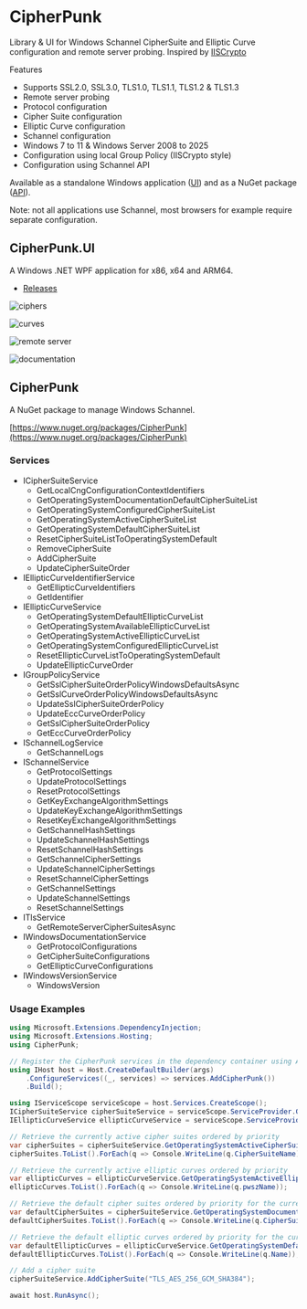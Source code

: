 
# CipherPunk

Library & UI for Windows Schannel CipherSuite and Elliptic Curve configuration and remote server probing.
Inspired by [IISCrypto](https://www.nartac.com/Products/IISCrypto/)

Features
* Supports SSL2.0, SSL3.0, TLS1.0, TLS1.1, TLS1.2 & TLS1.3
* Remote server probing
* Protocol configuration
* Cipher Suite configuration
* Elliptic Curve configuration
* Schannel configuration
* Windows 7 to 11 & Windows Server 2008 to 2025
* Configuration using local Group Policy (IISCrypto style)
* Configuration using Schannel API

Available as a standalone Windows application ([UI](#cipherpunkui)) and as a NuGet package ([API](#cipherpunk-1)).

Note: not all applications use Schannel, most browsers for example require separate configuration.

## CipherPunk.UI

A Windows .NET WPF application for x86, x64 and ARM64.

* [Releases](https://github.com/Rans4ckeR/CipherPunk/releases)

![ciphers](https://github.com/Rans4ckeR/CipherPunk/assets/25006126/65156a88-c1fb-4d74-b156-f97e96955b54)

![curves](https://github.com/Rans4ckeR/CipherPunk/assets/25006126/ab9b4978-c09e-4e67-a217-36a2acdc162c)

![remote server](https://github.com/Rans4ckeR/CipherPunk/assets/25006126/90f40e63-5b70-45dd-8850-5661d66af9f5)

![documentation](https://github.com/Rans4ckeR/CipherPunk/assets/25006126/9033637e-1b89-4a94-8b01-adbd48c36fdf)

## CipherPunk

A NuGet package to manage Windows Schannel.

[https://www.nuget.org/packages/CipherPunk](https://www.nuget.org/packages/CipherPunk)

### Services

* ICipherSuiteService
  * GetLocalCngConfigurationContextIdentifiers
  * GetOperatingSystemDocumentationDefaultCipherSuiteList
  * GetOperatingSystemConfiguredCipherSuiteList
  * GetOperatingSystemActiveCipherSuiteList
  * GetOperatingSystemDefaultCipherSuiteList
  * ResetCipherSuiteListToOperatingSystemDefault
  * RemoveCipherSuite
  * AddCipherSuite
  * UpdateCipherSuiteOrder
* IEllipticCurveIdentifierService
  * GetEllipticCurveIdentifiers
  * GetIdentifier
* IEllipticCurveService
  * GetOperatingSystemDefaultEllipticCurveList
  * GetOperatingSystemAvailableEllipticCurveList
  * GetOperatingSystemActiveEllipticCurveList
  * GetOperatingSystemConfiguredEllipticCurveList
  * ResetEllipticCurveListToOperatingSystemDefault
  * UpdateEllipticCurveOrder
* IGroupPolicyService
  * GetSslCipherSuiteOrderPolicyWindowsDefaultsAsync
  * GetSslCurveOrderPolicyWindowsDefaultsAsync
  * UpdateSslCipherSuiteOrderPolicy
  * UpdateEccCurveOrderPolicy
  * GetSslCipherSuiteOrderPolicy
  * GetEccCurveOrderPolicy
* ISchannelLogService
  * GetSchannelLogs
* ISchannelService
  * GetProtocolSettings
  * UpdateProtocolSettings
  * ResetProtocolSettings
  * GetKeyExchangeAlgorithmSettings
  * UpdateKeyExchangeAlgorithmSettings
  * ResetKeyExchangeAlgorithmSettings
  * GetSchannelHashSettings
  * UpdateSchannelHashSettings
  * ResetSchannelHashSettings
  * GetSchannelCipherSettings
  * UpdateSchannelCipherSettings
  * ResetSchannelCipherSettings
  * GetSchannelSettings
  * UpdateSchannelSettings
  * ResetSchannelSettings
* ITlsService
  * GetRemoteServerCipherSuitesAsync
* IWindowsDocumentationService
  * GetProtocolConfigurations
  * GetCipherSuiteConfigurations
  * GetEllipticCurveConfigurations
* IWindowsVersionService
  * WindowsVersion

### Usage Examples

```C#
using Microsoft.Extensions.DependencyInjection;
using Microsoft.Extensions.Hosting;
using CipherPunk;

// Register the CipherPunk services in the dependency container using AddCipherPunk()
using IHost host = Host.CreateDefaultBuilder(args)
    .ConfigureServices((_, services) => services.AddCipherPunk())
    .Build();

using IServiceScope serviceScope = host.Services.CreateScope();
ICipherSuiteService cipherSuiteService = serviceScope.ServiceProvider.GetRequiredService<ICipherSuiteService>();
IEllipticCurveService ellipticCurveService = serviceScope.ServiceProvider.GetRequiredService<IEllipticCurveService>();

// Retrieve the currently active cipher suites ordered by priority
var cipherSuites = cipherSuiteService.GetOperatingSystemActiveCipherSuiteList();
cipherSuites.ToList().ForEach(q => Console.WriteLine(q.CipherSuiteName));

// Retrieve the currently active elliptic curves ordered by priority
var ellipticCurves = ellipticCurveService.GetOperatingSystemActiveEllipticCurveList();
ellipticCurves.ToList().ForEach(q => Console.WriteLine(q.pwszName));

// Retrieve the default cipher suites ordered by priority for the current OS
var defaultCipherSuites = cipherSuiteService.GetOperatingSystemDocumentationDefaultCipherSuiteList();
defaultCipherSuites.ToList().ForEach(q => Console.WriteLine(q.CipherSuite));

// Retrieve the default elliptic curves ordered by priority for the current OS
var defaultEllipticCurves = ellipticCurveService.GetOperatingSystemDefaultEllipticCurveList();
defaultEllipticCurves.ToList().ForEach(q => Console.WriteLine(q.Name));

// Add a cipher suite
cipherSuiteService.AddCipherSuite("TLS_AES_256_GCM_SHA384");

await host.RunAsync();
```
